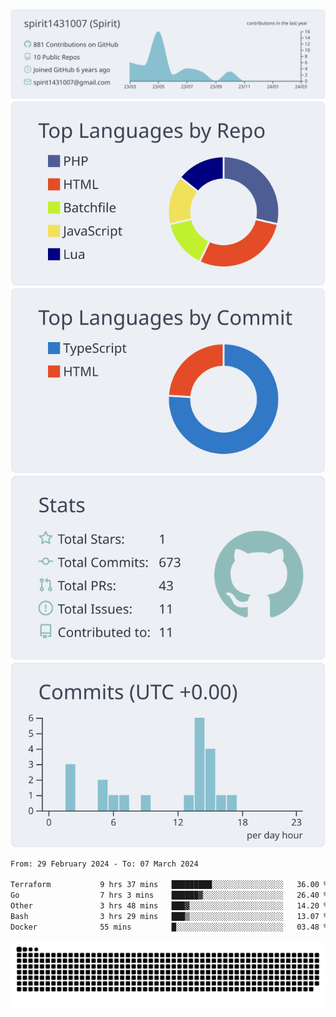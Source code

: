 [![](https://raw.githubusercontent.com/spirit1431007/spirit1431007/master/profile-summary-card-output/nord_bright/0-profile-details.svg)](https://git.io/spiritx)
[![](https://raw.githubusercontent.com/spirit1431007/spirit1431007/master/profile-summary-card-output/nord_bright/1-repos-per-language.svg)](https://git.io/spiritx) [![](https://raw.githubusercontent.com/spirit1431007/spirit1431007/master/profile-summary-card-output/nord_bright/2-most-commit-language.svg)](https://git.io/spiritx)
[![](https://raw.githubusercontent.com/spirit1431007/spirit1431007/master/profile-summary-card-output/nord_bright/3-stats.svg)](https://git.io/spiritx) [![](https://raw.githubusercontent.com/spirit1431007/spirit1431007/master/profile-summary-card-output/nord_bright/4-productive-time.svg)](https://git.io/spiritx)

<!--START_SECTION:waka-->

```txt
From: 29 February 2024 - To: 07 March 2024

Terraform           9 hrs 37 mins   █████████░░░░░░░░░░░░░░░░   36.00 %
Go                  7 hrs 3 mins    ██████▓░░░░░░░░░░░░░░░░░░   26.40 %
Other               3 hrs 48 mins   ███▓░░░░░░░░░░░░░░░░░░░░░   14.20 %
Bash                3 hrs 29 mins   ███▒░░░░░░░░░░░░░░░░░░░░░   13.07 %
Docker              55 mins         █░░░░░░░░░░░░░░░░░░░░░░░░   03.48 %
```

<!--END_SECTION:waka-->

![contribution](https://github.com/spirit1431007/spirit1431007/blob/output/github-contribution-grid-snake.svg)
